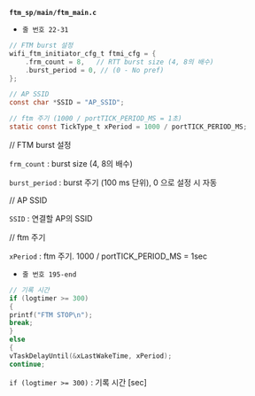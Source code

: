 **`ftm_sp/main/ftm_main.c`**

- `줄 번호 22-31`

```c
// FTM burst 설정
wifi_ftm_initiator_cfg_t ftmi_cfg = {
    .frm_count = 8,   // RTT burst size (4, 8의 배수)
    .burst_period = 0, // (0 - No pref)
};

// AP SSID
const char *SSID = "AP_SSID";

// ftm 주기 (1000 / portTICK_PERIOD_MS = 1초)
static const TickType_t xPeriod = 1000 / portTICK_PERIOD_MS;
```

// FTM burst 설정

`frm_count` : burst size (4, 8의 배수)

`burst_period` : burst 주기 (100 ms 단위), 0 으로 설정 시 자동

// AP SSID 

`SSID` : 연결할 AP의 SSID

// ftm 주기

`xPeriod` : ftm 주기. 1000 / portTICK_PERIOD_MS = 1sec

- `줄 번호 195-end`

```c
// 기록 시간
if (logtimer >= 300)
{
printf("FTM STOP\n");
break;
}
else
{
vTaskDelayUntil(&xLastWakeTime, xPeriod);
continue;
```

`if (logtimer >= 300)` : 기록 시간 [sec]